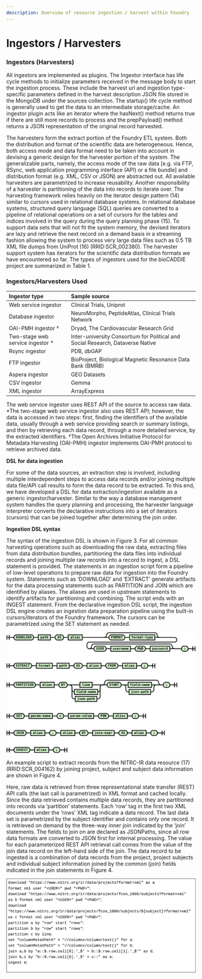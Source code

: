 ```yaml
---
description: Overview of resource ingestion / harvest within Foundry
---
```


# Ingestors / Harvesters

###  **Ingestors \(Harvesters\)**

All ingestors are implemented as plugins. The Ingestor interface has life cycle methods to initialize parameters received in the message body to start the ingestion process. These include the harvest url and ingestion type-specific parameters defined in the harvest description JSON file stored in the MongoDB under the sources collection. The startup\(\) life cycle method is generally used to get the data to an intermediate storage/cache. An ingestor plugin acts like an iterator where the hasNext\(\) method returns true if there are still more records to process and the prepPayload\(\) method returns a JSON representation of the original record harvested.

The harvesters form the extract portion of the Foundry ETL system. Both the distribution and format of the scientific data are heterogeneous. Hence, both access mode and data format need to be taken into account in devising a generic design for the harvester portion of the system. The generalizable parts, namely, the access mode of the raw data \[e.g. via FTP, RSync, web application programming interface \(API\) or a file bundle\] and distribution format \(e.g. XML, CSV or JSON\) are abstracted out. All available harvesters are parametrized to increase reusability. Another responsibility of a harvester is partitioning of the data into records to iterate over. The harvesting framework relies heavily on the iterator design pattern \(14\) similar to cursors used in relational database systems. In relational database systems, structured query language \(SQL\) queries are converted to a pipeline of relational operations on a set of cursors for the tables and indices involved in the query during the query planning phase \(15\). To support data sets that will not fit the system memory, the devised iterators are lazy and retrieve the next record on a demand basis in a streaming fashion allowing the system to process very large data files such as 0.5 TB XML file dumps from UniProt \(16\) \(RRID:SCR\_002380\). The harvester support system has iterators for the scientific data distribution formats we have encountered so far. The types of ingestors used for the bioCADDIE project are summarized in Table 1.

### Ingestors/Harvesters Used

| **Ingestor type** | **Sample source** |
| :--- | :--- |
| Web service ingestor  | Clinical Trials, Uniprot  |
| Database ingestor  | NeuroMorpho, PeptideAtlas, Clinical Trials Network  |
| OAI-PMH ingestor †  | Dryad, The Cardiovascular Research Grid  |
| Two-stage web service ingestor \*  | Inter-university Consortium for Political and Social Research, Dataverse Native  |
| Rsync ingestor  | PDB, dbGAP  |
| FTP ingestor  | BioProject, Biological Magnetic Resonance Data Bank \(BMRB\)  |
| Aspera ingestor  | GEO Datasets  |
| CSV ingestor  | Gemma  |
| XML ingestor  | ArrayExpress  |

The web service ingestor uses REST API of the source to access raw data. \*The two-stage web service ingestor also uses REST API; however, the data is accessed in two steps: first, finding the identifiers of the available data, usually through a web service providing search or summary listings, and then by retrieving each data record, through a more detailed service, by the extracted identifiers. †The Open Archives Initiative Protocol for Metadata Harvesting \(OAI-PMH\) ingestor implements OAI-PMH protocol to retrieve archived data.

**DSL for data ingestion**

For some of the data sources, an extraction step is involved, including multiple interdependent steps to access data records and/or joining multiple data file/API call results to form the data record to be extracted. To this end, we have developed a DSL for data extraction/ingestion available as a generic ingestor/harvester. Similar to the way a database management system handles the query planning and processing, the harvester language interpreter converts the declarative instructions into a set of iterators \(cursors\) that can be joined together after determining the join order.

**Ingestion DSL syntax**

The syntax of the ingestion DSL is shown in Figure 3. For all common harvesting operations such as downloading the raw data, extracting files from data distribution bundles, partitioning the data files into individual records and joining multiple raw records into a record to ingest, a DSL statement is provided. The statements in an ingestion script form a pipeline of low-level operations to prepare raw data for ingestion into the Foundry system. Statements such as ‘DOWNLOAD’ and ‘EXTRACT’ generate artifacts for the data processing statements such as PARTITION and JOIN which are identified by aliases. The aliases are used in upstream statements to identify artifacts for partitioning and combining. The script ends with an INGEST statement. From the declarative ingestion DSL script, the ingestion DSL engine creates an ingestion data preparation pipeline using the built-in cursors/iterators of the Foundry framework. The cursors can be parametrized using the SET statement as needed.

![Syntax diagram of the DSL for the retrieval/combining/ingestion of the raw scientific data.](../.gitbook/assets/image%20%2814%29.png)

An example script to extract records from the NITRC-IR data resource \(17\) \(RRID:SCR\_004162\) by joining project, subject and subject data information are shown in Figure 4.

Here, raw data is retrieved from three representational state transfer \(REST\) API calls \(the last call is parametrized\) in XML format and cached locally. Since the data retrieved contains multiple data records, they are partitioned into records via ‘partition’ statements. Each ‘row’ tag in the first two XML documents under the ‘rows’ XML tag indicate a data record. The last data set is parametrized by the subject identifier and contains only one record. It is retrieved on demand by the three-way inner join indicated by the ‘join’ statements. The fields to join on are declared as JSONPaths, since all row data formats are converted to JSON first for internal processing. The value for each parameterized REST API retrieval call comes from the value of the join data record on the left-hand side of the join. The data record to be ingested is a combination of data records from the project, project subjects and individual subject information joined by the common \(join\) fields indicated in the join statements in Figure 4.

![A sample ingestion script to retrieve and join data from three web services to form self-contained metadata records to be ingested.](../.gitbook/assets/image%20%2816%29.png)




